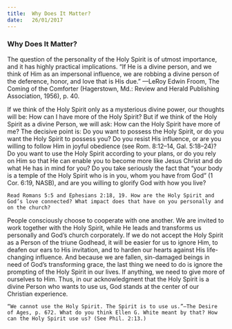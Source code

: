 ```yaml
---
title:  Why Does It Matter?
date:   26/01/2017
---
```


### Why Does It Matter? 

The question of the personality of the Holy Spirit is of utmost importance, and it has highly practical implications. “If He is a divine person, and we think of Him as an impersonal influence, we are robbing a divine person of the deference, honor, and love that is His due.” —LeRoy Edwin Froom, The Coming of the Comforter (Hagerstown, Md.: Review and Herald Publishing Association, 1956), p. 40. 

If we think of the Holy Spirit only as a mysterious divine power, our thoughts will be: How can I have more of the Holy Spirit? But if we think of the Holy Spirit as a divine Person, we will ask: How can the Holy Spirit have more of me? The decisive point is: Do you want to possess the Holy Spirit, or do you want the Holy Spirit to possess you? Do you resist His influence, or are you willing to follow Him in joyful obedience (see Rom. 8:12–14, Gal. 5:18–24)? Do you want to use the Holy Spirit according to your plans, or do you rely on Him so that He can enable you to become more like Jesus Christ and do what He has in mind for you? Do you take seriously the fact that “your body is a temple of the Holy Spirit who is in you, whom you have from God” (1 Cor. 6:19, NASB), and are you willing to glorify God with how you live?

`Read Romans 5:5 and Ephesians 2:18, 19. How are the Holy Spirit and God’s love connected? What impact does that have on you personally and on the church?` 

People consciously choose to cooperate with one another. We are invited to work together with the Holy Spirit, while He leads and transforms us personally and God’s church corporately. If we do not accept the Holy Spirit as a Person of the triune Godhead, it will be easier for us to ignore Him, to deafen our ears to His invitation, and to harden our hearts against His life-changing influence. And because we are fallen, sin-damaged beings in need of God’s transforming grace, the last thing we need to do is ignore the prompting of the Holy Spirit in our lives. If anything, we need to give more of ourselves to Him. Thus, in our acknowledgment that the Holy Spirit is a divine Person who wants to use us, God stands at the center of our Christian experience.

`“We cannot use the Holy Spirit. The Spirit is to use us.”—The Desire of Ages, p. 672. What do you think Ellen G. White meant by that? How can the Holy Spirit use us? (See Phil. 2:13.)`